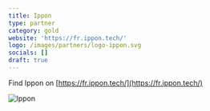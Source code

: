 ```yaml
---
title: Ippon
type: partner
category: gold
website: 'https://fr.ippon.tech/'
logo: /images/partners/logo-ippon.svg
socials: []
draft: true
---
```


Find Ippon on [https://fr.ippon.tech/](https://fr.ippon.tech/)

![Ippon](/images/partners/logo-ippon.svg)
